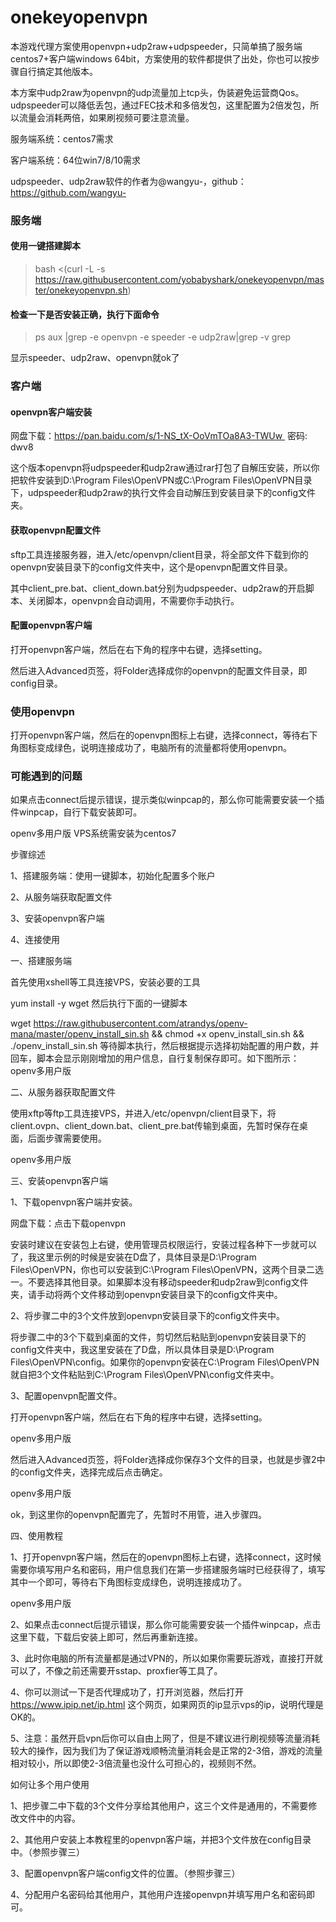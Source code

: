 # onekeyopenvpn
本游戏代理方案使用openvpn+udp2raw+udpspeeder，只简单搞了服务端centos7+客户端windows 64bit，方案使用的软件都提供了出处，你也可以按步骤自行搞定其他版本。

本方案中udp2raw为openvpn的udp流量加上tcp头，伪装避免运营商Qos。udpspeeder可以降低丢包，通过FEC技术和多倍发包，这里配置为2倍发包，所以流量会消耗两倍，如果刷视频可要注意流量。

服务端系统：centos7需求

客户端系统：64位win7/8/10需求

udpspeeder、udp2raw软件的作者为@wangyu-，github：https://github.com/wangyu-

### 服务端 ###

#### 使用一键搭建脚本 ####

> bash <(curl -L -s https://raw.githubusercontent.com/yobabyshark/onekeyopenvpn/master/onekeyopenvpn.sh)

#### 检查一下是否安装正确，执行下面命令

> ps aux |grep -e openvpn -e speeder -e udp2raw|grep -v grep

显示speeder、udp2raw、openvpn就ok了

### 客户端

#### openvpn客户端安装

网盘下载：https://pan.baidu.com/s/1-NS_tX-OoVmTOa8A3-TWUw  密码: dwv8

这个版本openvpn将udpspeeder和udp2raw通过rar打包了自解压安装，所以你把软件安装到D:\Program Files\OpenVPN或C:\Program Files\OpenVPN目录下，udpspeeder和udp2raw的执行文件会自动解压到安装目录下的config文件夹。

#### 获取openvpn配置文件

sftp工具连接服务器，进入/etc/openvpn/client目录，将全部文件下载到你的openvpn安装目录下的config文件夹中，这个是openvpn配置文件目录。

其中client_pre.bat、client_down.bat分别为udpspeeder、udp2raw的开启脚本、关闭脚本，openvpn会自动调用，不需要你手动执行。

#### 配置openvpn客户端

打开openvpn客户端，然后在右下角的程序中右键，选择setting。

然后进入Advanced页签，将Folder选择成你的openvpn的配置文件目录，即config目录。

### 使用openvpn

打开openvpn客户端，然后在的openvpn图标上右键，选择connect，等待右下角图标变成绿色，说明连接成功了，电脑所有的流量都将使用openvpn。

### 可能遇到的问题

如果点击connect后提示错误，提示类似winpcap的，那么你可能需要安装一个插件winpcap，自行下载安装即可。


openv多用户版
VPS系统需安装为centos7

步骤综述

1、搭建服务端：使用一键脚本，初始化配置多个账户

2、从服务端获取配置文件

3、安装openvpn客户端

4、连接使用

一、搭建服务端

首先使用xshell等工具连接VPS，安装必要的工具

yum install -y wget
然后执行下面的一键脚本

wget https://raw.githubusercontent.com/atrandys/openv-mana/master/openv_install_sin.sh && chmod +x openv_install_sin.sh && ./openv_install_sin.sh
等待脚本执行，然后根据提示选择初始配置的用户数，并回车，脚本会显示刚刚增加的用户信息，自行复制保存即可。如下图所示：
openv多用户版

二、从服务器获取配置文件

使用xftp等ftp工具连接VPS，并进入/etc/openvpn/client目录下，将client.ovpn、client_down.bat、client_pre.bat传输到桌面，先暂时保存在桌面，后面步骤需要使用。

openv多用户版

 

三、安装openvpn客户端

1、下载openvpn客户端并安装。

网盘下载：点击下载openvpn 

安装时建议在安装包上右键，使用管理员权限运行，安装过程各种下一步就可以了，我这里示例的时候是安装在D盘了，具体目录是D:\Program Files\OpenVPN，你也可以安装到C:\Program Files\OpenVPN，这两个目录二选一。不要选择其他目录。如果脚本没有移动speeder和udp2raw到config文件夹，请手动将两个文件移动到openvpn安装目录下的config文件夹中。

2、将步骤二中的3个文件放到openvpn安装目录下的config文件夹中。

将步骤二中的3个下载到桌面的文件，剪切然后粘贴到openvpn安装目录下的config文件夹中，我这里安装在了D盘，所以具体目录是D:\Program Files\OpenVPN\config。如果你的openvpn安装在C:\Program Files\OpenVPN就自把3个文件粘贴到C:\Program Files\OpenVPN\config文件夹中。

3、配置openvpn配置文件。

打开openvpn客户端，然后在右下角的程序中右键，选择setting。

openv多用户版

然后进入Advanced页签，将Folder选择成你保存3个文件的目录，也就是步骤2中的config文件夹，选择完成后点击确定。

openv多用户版

ok，到这里你的openvpn配置完了，先暂时不用管，进入步骤四。

四、使用教程

1、打开openvpn客户端，然后在的openvpn图标上右键，选择connect，这时候需要你填写用户名和密码，用户信息我们在第一步搭建服务端时已经获得了，填写其中一个即可，等待右下角图标变成绿色，说明连接成功了。

openv多用户版

2、如果点击connect后提示错误，那么你可能需要安装一个插件winpcap，点击这里下载，下载后安装上即可，然后再重新连接。

3、此时你电脑的所有流量都是通过VPN的，所以如果你需要玩游戏，直接打开就可以了，不像之前还需要开sstap、proxfier等工具了。

4、你可以测试一下是否代理成功了，打开浏览器，然后打开 https://www.ipip.net/ip.html  这个网页，如果网页的ip显示vps的ip，说明代理是OK的。

5、注意：虽然开启vpn后你可以自由上网了，但是不建议进行刷视频等流量消耗较大的操作，因为我们为了保证游戏顺畅流量消耗会是正常的2-3倍，游戏的流量相对较小，所以即使2-3倍流量也没什么可担心的，视频则不然。

如何让多个用户使用

1、把步骤二中下载的3个文件分享给其他用户，这三个文件是通用的，不需要修改文件中的内容。

2、其他用户安装上本教程里的openvpn客户端，并把3个文件放在config目录中。（参照步骤三）

3、配置openvpn客户端config文件的位置。（参照步骤三）

4、分配用户名密码给其他用户，其他用户连接openvpn并填写用户名和密码即可。
